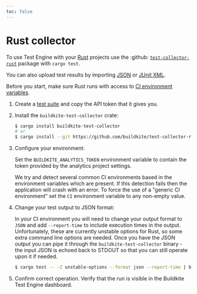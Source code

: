 ```yaml
---
toc: false
---
```


# Rust collector

To use Test Engine with your [Rust](https://www.rust-lang.org/) projects use the :github: [`test-collector-rust`](https://github.com/buildkite/test-collector-rust) package with `cargo test`.

You can also upload test results by importing [JSON](/docs/test-engine/importing-json) or [JUnit XML](/docs/test-engine/importing-junit-xml).

Before you start, make sure Rust runs with access to [CI environment variables](/docs/test-engine/ci-environments).

1. Create a [test suite](/docs/test-engine/test-suites) and copy the API token that it gives you.

1. Install the `buildkite-test-collector` crate:

    ```sh
    $ cargo install buildkite-test-collector
    # or
    $ cargo install --git https://github.com/buildkite/test-collector-rust buildkite-test-collector
    ```

1. Configure your environment:

    Set the `BUILDKITE_ANALYTICS_TOKEN` environment variable to contain the token provided by the analytics project settings.

    We try and detect several common CI environments based in the environment variables which are present. If this detection fails then the application will crash with an error. To force the use of a "generic CI environment" set the `CI` environment variable to any non-empty value.

1. Change your test output to JSON format:

    In your CI environment you will need to change your output format to `JSON` and add `--report-time` to include execution times in the output. Unfortunately, these are currently unstable options for Rust, so some extra command line options are needed. Once you have the JSON output you can pipe it through the `buildkite-test-collector` binary - the input JSON is echoed back to STDOUT so that you can still operate upon it if needed.

    ```sh
    $ cargo test -- -Z unstable-options --format json --report-time | buildkite-test-collector
    ```

1. Confirm correct operation. Verify that the run is visible in the Buildkite Test Engine dashboard.
